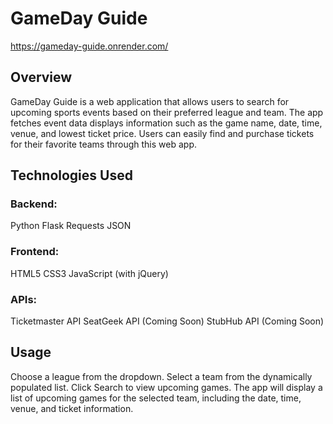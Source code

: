 # GameDay Guide
https://gameday-guide.onrender.com/

## Overview
GameDay Guide is a web application that allows users to search for upcoming sports events based on their preferred league and team. The app fetches event data displays information such as the game name, date, time, venue, and lowest ticket price. Users can easily find and purchase tickets for their favorite teams through this web app.

## Technologies Used
### Backend:
Python
Flask
Requests
JSON
### Frontend:
HTML5
CSS3
JavaScript (with jQuery)
### APIs:
Ticketmaster API
SeatGeek API (Coming Soon)
StubHub API (Coming Soon)

## Usage
Choose a league from the dropdown.
Select a team from the dynamically populated list.
Click Search to view upcoming games.
The app will display a list of upcoming games for the selected team, including the date, time, venue, and ticket information.